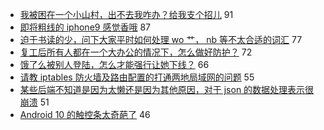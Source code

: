 - [我被困在一个小山村，出不去我咋办？给我支个招儿](https://www.v2ex.com/t/643675) 91
- [即将粗线的 iphone9 感觉香哦](https://www.v2ex.com/t/643627) 87
- [迫于书读的少，问下大家平时如何处理 wo 艹， nb 等不太合适的词汇](https://www.v2ex.com/t/643677) 77
- [复工后所有人都在一个大办公的情况下，怎么做好防护？](https://www.v2ex.com/t/643639) 72
- [饿了么被别人登陆，怎么才能强行让她下线？](https://www.v2ex.com/t/643688) 66
- [请教 iptables 防火墙及路由配置的打通两地局域网的问题](https://www.v2ex.com/t/643728) 55
- [某些后端不知道是因为太懒还是因为其他原因，对于 json 的数据处理表示很崩溃](https://www.v2ex.com/t/643751) 51
- [Android 10 的触控条太奇葩了](https://www.v2ex.com/t/643642) 46